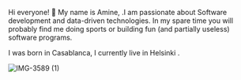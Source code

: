Hi everyone! 👋
My name is Amine, .I am passionate about Software development and data-driven technologies. In my spare time you will probably find me doing sports or building fun (and partially useless) software programs.

I was born in Casablanca, I currently live in Helsinki .

![IMG-3589 (1)](https://user-images.githubusercontent.com/58664810/228894991-23d6ed24-bc77-4610-bfc3-bedf69fb788a.JPG)
